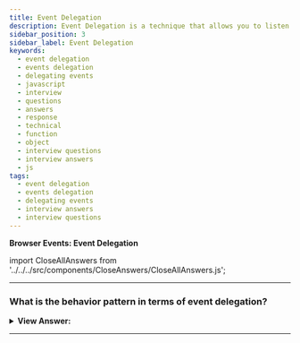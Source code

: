 ```yaml
---
title: Event Delegation
description: Event Delegation is a technique that allows you to listen for events on a parent element; then delegate the event to its children. Interview Questions & Answers
sidebar_position: 3
sidebar_label: Event Delegation
keywords:
  - event delegation
  - events delegation
  - delegating events
  - javascript
  - interview
  - questions
  - answers
  - response
  - technical
  - function
  - object
  - interview questions
  - interview answers
  - js
tags:
  - event delegation
  - events delegation
  - delegating events
  - interview answers
  - interview questions
---
```


<head>
  <title>Event Delegation | JavaScript Frontend Phone Interview</title>
</head>

**Browser Events: Event Delegation**

import CloseAllAnswers from '../../../src/components/CloseAnswers/CloseAllAnswers.js';

<CloseAllAnswers />

---

### What is the behavior pattern in terms of event delegation?

<details>
  <summary><strong>View Answer:</strong></summary>
  <div>
  <div><strong>Interview Response:</strong> In events, the behavior pattern has two parts. First, we add a custom attribute to an element that describes its behavior. Second, a document-wide handler tracks events and acts if an event happens on an attributed element.
    </div><br />
  <div><strong className="codeExample">Code Example:</strong><br /><br />

  <div></div>

```html
<!-- Counter: -->
<input type="button" value="1" data-counter />

<!-- One more counter: -->
<input type="button" value="2" data-counter />

<script>
  document.addEventListener('click', function (event) {
    if (event.target.dataset.counter != undefined) {
      // if the attribute exists...
      event.target.value++;
    }
  });
</script>
```

  </div>
  </div>
</details>

---

